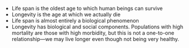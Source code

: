 - Life span is the oldest age to which human beings can survive
- Longevity is the age at which we actually die
- Life span is almost entirely a biological phenomenon
- Longevity has biological and social components.
Populations with high mortality are those with high morbidity, but this is not a one-to-one relationship—we may live longer even though not being very healthy.
